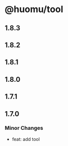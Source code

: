 # @huomu/tool

## 1.8.3

## 1.8.2

## 1.8.1

## 1.8.0

## 1.7.1

## 1.7.0

### Minor Changes

- feat: add tool
